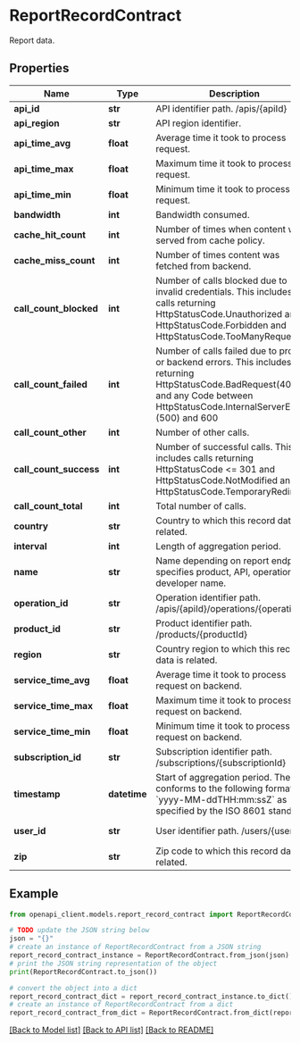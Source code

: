 # ReportRecordContract

Report data.

## Properties

Name | Type | Description | Notes
------------ | ------------- | ------------- | -------------
**api_id** | **str** | API identifier path. /apis/{apiId} | [optional] 
**api_region** | **str** | API region identifier. | [optional] 
**api_time_avg** | **float** | Average time it took to process request. | [optional] 
**api_time_max** | **float** | Maximum time it took to process request. | [optional] 
**api_time_min** | **float** | Minimum time it took to process request. | [optional] 
**bandwidth** | **int** | Bandwidth consumed. | [optional] 
**cache_hit_count** | **int** | Number of times when content was served from cache policy. | [optional] 
**cache_miss_count** | **int** | Number of times content was fetched from backend. | [optional] 
**call_count_blocked** | **int** | Number of calls blocked due to invalid credentials. This includes calls returning HttpStatusCode.Unauthorized and HttpStatusCode.Forbidden and HttpStatusCode.TooManyRequests | [optional] 
**call_count_failed** | **int** | Number of calls failed due to proxy or backend errors. This includes calls returning HttpStatusCode.BadRequest(400) and any Code between HttpStatusCode.InternalServerError (500) and 600 | [optional] 
**call_count_other** | **int** | Number of other calls. | [optional] 
**call_count_success** | **int** | Number of successful calls. This includes calls returning HttpStatusCode &lt;&#x3D; 301 and HttpStatusCode.NotModified and HttpStatusCode.TemporaryRedirect | [optional] 
**call_count_total** | **int** | Total number of calls. | [optional] 
**country** | **str** | Country to which this record data is related. | [optional] 
**interval** | **int** | Length of aggregation period. | [optional] 
**name** | **str** | Name depending on report endpoint specifies product, API, operation or developer name. | [optional] 
**operation_id** | **str** | Operation identifier path. /apis/{apiId}/operations/{operationId} | [optional] 
**product_id** | **str** | Product identifier path. /products/{productId} | [optional] [readonly] 
**region** | **str** | Country region to which this record data is related. | [optional] 
**service_time_avg** | **float** | Average time it took to process request on backend. | [optional] 
**service_time_max** | **float** | Maximum time it took to process request on backend. | [optional] 
**service_time_min** | **float** | Minimum time it took to process request on backend. | [optional] 
**subscription_id** | **str** | Subscription identifier path. /subscriptions/{subscriptionId} | [optional] 
**timestamp** | **datetime** | Start of aggregation period. The date conforms to the following format: &#x60;yyyy-MM-ddTHH:mm:ssZ&#x60; as specified by the ISO 8601 standard.  | [optional] 
**user_id** | **str** | User identifier path. /users/{userId} | [optional] [readonly] 
**zip** | **str** | Zip code to which this record data is related. | [optional] 

## Example

```python
from openapi_client.models.report_record_contract import ReportRecordContract

# TODO update the JSON string below
json = "{}"
# create an instance of ReportRecordContract from a JSON string
report_record_contract_instance = ReportRecordContract.from_json(json)
# print the JSON string representation of the object
print(ReportRecordContract.to_json())

# convert the object into a dict
report_record_contract_dict = report_record_contract_instance.to_dict()
# create an instance of ReportRecordContract from a dict
report_record_contract_from_dict = ReportRecordContract.from_dict(report_record_contract_dict)
```
[[Back to Model list]](../README.md#documentation-for-models) [[Back to API list]](../README.md#documentation-for-api-endpoints) [[Back to README]](../README.md)


